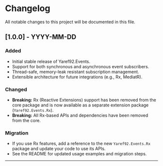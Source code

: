 # Changelog

All notable changes to this project will be documented in this file.

## [1.0.0] - YYYY-MM-DD

### Added

- Initial stable release of Yaref92.Events.
- Support for both synchronous and asynchronous event subscribers.
- Thread-safe, memory-leak resistant subscription management.
- Extensible architecture for future integrations (e.g., Rx, MediatR).

### Changed

- **Breaking:** Rx (Reactive Extensions) support has been removed from the core package and is now available as a separate extension package (`Yaref92.Events.Rx`).
- **Breaking:** All Rx-based APIs and dependencies have been removed from the core.

### Migration

- If you use Rx features, add a reference to the new `Yaref92.Events.Rx` package and update your code to use its APIs.
- See the README for updated usage examples and migration steps.

---
